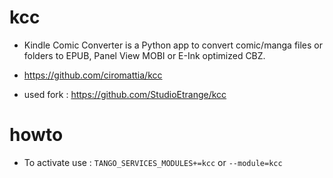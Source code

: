 # kcc

* Kindle Comic Converter is a Python app to convert comic/manga files or folders to EPUB, Panel View MOBI or E-Ink optimized CBZ.
  
* https://github.com/ciromattia/kcc
* used fork : https://github.com/StudioEtrange/kcc

# howto

* To activate use : `TANGO_SERVICES_MODULES+=kcc` or `--module=kcc`

